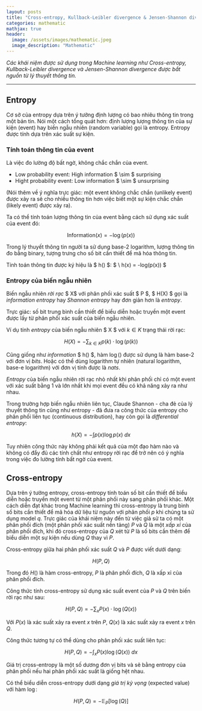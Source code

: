 ```yaml
---
layout: posts
title: "Cross-entropy, Kullback-Leibler divergence & Jensen-Shannon divergence"
categories: mathematic
mathjax: true
header:
  image: /assets/images/mathematic.jpeg
  image_description: "Mathematic"
---
```


*Các khái niệm được sử dụng trong Machine learning như Cross-entropy, Kullback-Leibler divergence và 
Jensen-Shannon divergence được bắt nguồn từ lý thuyết thông tin.*

---

## Entropy

Cơ sở của entropy dựa trên ý tưởng định lượng có bao nhiêu thông tin trong một bản tin. Nói một cách tổng quát hơn: 
định lượng lượng thông tin của sự kiện (event) hay biến ngẫu nhiên (random variable) gọi là entropy. 
Entropy được tính dựa trên xác suất sự kiện.

### Tính toán thông tin của event

Là việc đo lường độ bất ngờ, không chắc chắn của event.

- Low probability event: High information $ \sim $ surprising
- Hight probability event: Low information $ \sim $ unsurprising

(Nói thêm về ý nghĩa trực giác: một event không chắc chắn (unlikely event) được xảy ra sẽ cho nhiều thông tin hơn 
việc biết một sự kiện chắc chắn (likely event) được xảy ra).

Ta có thể tính toán lượng thông tin của event bằng cách sử dụng xác suất của event đó:

$$ \mathrm{Information}(x) = -\log (p(x)) $$ 

Trong lý thuyết thông tin người ta sử dụng base-2 logarithm, lượng thông tin đo bằng binary, tượng trưng cho số bit 
cần thiết để mã hóa thông tin.

Tính toán thông tin được ký hiệu là $ h() $: $ \ h(x) = -log(p(x)) $

### Entropy của biến ngẫu nhiên

Biến ngẫu nhiên *rời rạc* $ X$ với phân phối xác suất $ P $, $ H(X) $ gọi là *information entropy* hay *Shannon entropy* 
hay đơn giản hơn là *entropy*.

Trực giác: số bit trung bình cần thiết để biểu diễn hoặc truyền một event được lấy từ phân phối xác suất của biến 
ngẫu nhiên.

Ví dụ tính *entropy* của biến ngẫu nhiên $ X $ với $k \in K$ trạng thái rời rạc:

$$ H(X) = - \sum_{k\in K} p(k)\cdot \log (p(k)) $$

Cũng giống như *information* $ h() $, hàm $\log ()$ được sử dụng là hàm base-2 với đơn vị *bits*. Hoặc có thể dùng 
logarithm tự nhiên (natural logarithm, base-e logarithm) với đơn vị tính được là *nats*.

*Entropy* của biến ngẫu nhiên rời rạc nhỏ nhất khi phân phối chỉ có một event với xác suất bằng 1 và lớn nhất khi 
mọi event đều có khả năng xảy ra như nhau.

Trong trường hợp biến ngẫu nhiên liên tục, Claude Shannon - cha đẻ của lý thuyết thông tin cũng như entropy - 
đã đưa ra công thức của entropy cho phân phối liên tục (continuous distribution), hay còn gọi là *differential entropy*:

$$ h(X) = - \int{p(x)\log p(x) \ dx} $$

Tuy nhiên công thức này không phải kết quả của một đạo hàm nào và không có đẩy đủ các tính chất như entropy rời rạc để 
trở nên có ý nghĩa trong việc đo lường tính bất ngờ của event.

## Cross-entropy

Dựa trên ý tưởng entropy, cross-entropy tính toán số bit cần thiết để biểu diễn hoặc truyền một event từ một 
phân phối này sang phân phối khác. Một cách diễn đạt khác trong Machine learning thì cross-entropy là trung bình 
số bits cần thiết để mã hóa dữ liệu từ nguồn với phân phối $p$ khi chúng ta sử dụng model $q$. Trực giác của khái niệm 
này đến từ việc giả sử ta có một phân phối đích (một phân phối xác suất nền tảng) $P$ và $Q$ là một *xấp xỉ* của phân phối 
đích, khi đó cross-entropy của $Q$ xét từ $P$ là số bits cần thêm để biểu diễn một sự kiện nếu dùng $Q$ thay vì $P$.

Cross-entropy giữa hai phân phối xác suất $Q$ và $P$ được viết dưới dạng:

$$ H(P,Q) $$

Trong đó $H()$ là hàm cross-entropy, $P$ là phân phối đích, $Q$ là xấp xỉ của phân phối đích.

Công thức tính cross-entropy sử dụng xác suất event của $P$ và $Q$ trên biến rời rạc như sau:

$$ H(P,Q) = -\sum_{x}P(x) \cdot \log (Q(x)) $$

Với $P(x)$ là xác suất xảy ra event $x$ trên $P$, $Q(x)$ là xác suất xảy ra event $x$ trên $Q$.

Công thức tương tự có thể dùng cho phân phối xác suất liên tục:

$$ H(P,Q) = -\int_{x}P(x)\log (Q(x)) \ dx$$

Giá trị cross-entropy là một số dương đơn vị bits và sẽ bằng entropy của phân phối nếu hai phân phối xác suất là giống 
hệt nhau. 

Có thể biểu diễn cross-entropy dưới dạng *giá trị kỳ vọng* (expected value) với hàm $\log$:

$$ H(P,Q) = -\mathbb{E}_P[\log(Q)] $$




